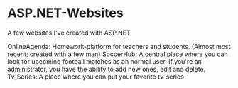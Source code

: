 # ASP.NET-Websites 
A few websites I've created with ASP.NET

OnlineAgenda: Homework-platform for teachers and students. (Almost most recent; created with a few man)
SoccerHub: A central place where you can look for upcoming football matches as an normal user. If you're an administrator, you have the ability to add new ones, edit and delete.
Tv_Series: A place where you can put your favorite tv-series

